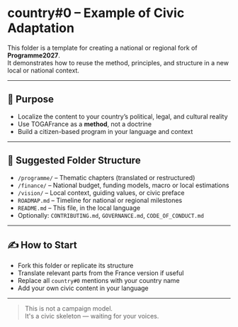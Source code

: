 # country#0 – Example of Civic Adaptation

This folder is a template for creating a national or regional fork of **Programme2027**.  
It demonstrates how to reuse the method, principles, and structure in a new local or national context.

---

## 📌 Purpose

- Localize the content to your country’s political, legal, and cultural reality
- Use TOGAFrance as a **method**, not a doctrine
- Build a citizen-based program in your language and context

---

## 📁 Suggested Folder Structure

- `/programme/` – Thematic chapters (translated or restructured)
- `/finance/` – National budget, funding models, macro or local estimations
- `/vision/` – Local context, guiding values, or civic preface
- `ROADMAP.md` – Timeline for national or regional milestones
- `README.md` – This file, in the local language
- Optionally: `CONTRIBUTING.md`, `GOVERNANCE.md`, `CODE_OF_CONDUCT.md`

---

## ✍️ How to Start

- Fork this folder or replicate its structure
- Translate relevant parts from the France version if useful
- Replace all `country#0` mentions with your country name
- Add your own civic content in your language

---

> This is not a campaign model.  
> It's a civic skeleton — waiting for your voices.
